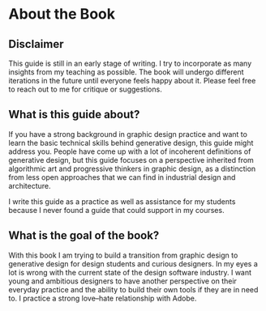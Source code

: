 # About the Book

## Disclaimer

This guide is still in an early stage of writing. I try to incorporate as many insights from my teaching as possible. The book will undergo different iterations in the future until everyone feels happy about it. Please feel free to reach out to me for critique or suggestions.

## What is this guide about?

If you have a strong background in graphic design practice and want to learn the basic technical skills behind generative design, this guide might address you. People have come up with a lot of incoherent definitions of generative design, but this guide focuses on a perspective inherited from algorithmic art and progressive thinkers in graphic design, as a distinction from less open approaches that we can find in industrial design and architecture.

I write this guide as a practice as well as assistance for my students because I never found a guide that could support in my courses.

## What is the goal of the book?

With this book I am trying to build a transition from graphic design to generative design for design students and curious designers. In my eyes a lot is wrong with the current state of the design software industry. I want young and ambitious designers to have another perspective on their everyday practice and the ability to build their own tools if they are in need to. I practice a strong love–hate relationship with Adobe.

